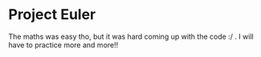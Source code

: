 # Project Euler

The maths was easy tho, but it was hard coming up with the code :/ . I will have to practice more and more!!
